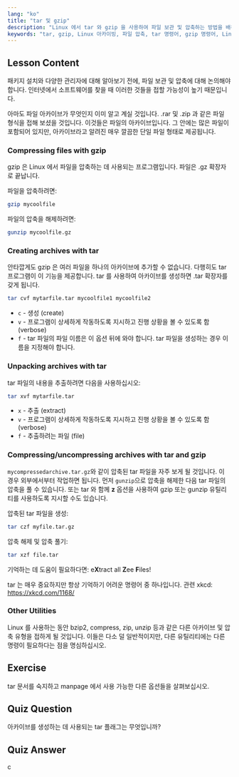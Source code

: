```yaml
---
lang: "ko"
title: "tar 및 gzip"
description: "Linux 에서 tar 와 gzip 을 사용하여 파일 보관 및 압축하는 방법을 배우세요. 파일 생성, 추출 및 압축을 위한 명령어를 이해하세요. 이 초보자 가이드로 시작하세요!"
keywords: "tar, gzip, Linux 아카이빙, 파일 압축, tar 명령어, gzip 명령어, Linux 튜토리얼, 초보자 Linux"
---
```


## Lesson Content

패키지 설치와 다양한 관리자에 대해 알아보기 전에, 파일 보관 및 압축에 대해 논의해야 합니다. 인터넷에서 소프트웨어를 찾을 때 이러한 것들을 접할 가능성이 높기 때문입니다.

아마도 파일 아카이브가 무엇인지 이미 알고 계실 것입니다. .rar 및 .zip 과 같은 파일 형식을 접해 보셨을 것입니다. 이것들은 파일의 아카이브입니다. 그 안에는 많은 파일이 포함되어 있지만, 아카이브라고 알려진 매우 깔끔한 단일 파일 형태로 제공됩니다.

### Compressing files with gzip

gzip 은 Linux 에서 파일을 압축하는 데 사용되는 프로그램입니다. 파일은 .gz 확장자로 끝납니다.

파일을 압축하려면:

```bash
gzip mycoolfile
```

파일의 압축을 해제하려면:

```bash
gunzip mycoolfile.gz
```

### Creating archives with tar

안타깝게도 gzip 은 여러 파일을 하나의 아카이브에 추가할 수 없습니다. 다행히도 tar 프로그램이 이 기능을 제공합니다. tar 를 사용하여 아카이브를 생성하면 .tar 확장자를 갖게 됩니다.

```bash
tar cvf mytarfile.tar mycoolfile1 mycoolfile2
```

- `c` - 생성 (create)
- `v` - 프로그램이 상세하게 작동하도록 지시하고 진행 상황을 볼 수 있도록 함 (verbose)
- `f` - tar 파일의 파일 이름은 이 옵션 뒤에 와야 합니다. tar 파일을 생성하는 경우 이름을 지정해야 합니다.

### Unpacking archives with tar

tar 파일의 내용을 추출하려면 다음을 사용하십시오:

```bash
tar xvf mytarfile.tar
```

- `x` - 추출 (extract)
- `v` - 프로그램이 상세하게 작동하도록 지시하고 진행 상황을 볼 수 있도록 함 (verbose)
- `f` - 추출하려는 파일 (file)

### Compressing/uncompressing archives with tar and gzip

`mycompressedarchive.tar.gz`와 같이 압축된 tar 파일을 자주 보게 될 것입니다. 이 경우 외부에서부터 작업하면 됩니다. 먼저 `gunzip`으로 압축을 해제한 다음 tar 파일의 압축을 풀 수 있습니다. 또는 tar 와 함께 **z** 옵션을 사용하여 gzip 또는 gunzip 유틸리티를 사용하도록 지시할 수도 있습니다.

압축된 tar 파일을 생성:

```bash
tar czf myfile.tar.gz
```

압축 해제 및 압축 풀기:

```bash
tar xzf file.tar
```

기억하는 데 도움이 필요하다면: e**X**tract all **Z**ee **F**iles!

tar 는 매우 중요하지만 항상 기억하기 어려운 명령어 중 하나입니다. 관련 xkcd: <https://xkcd.com/1168/>

### Other Utilities

Linux 를 사용하는 동안 bzip2, compress, zip, unzip 등과 같은 다른 아카이브 및 압축 유형을 접하게 될 것입니다. 이들은 다소 덜 일반적이지만, 다른 유틸리티에는 다른 명령이 필요하다는 점을 명심하십시오.

## Exercise

tar 문서를 숙지하고 manpage 에서 사용 가능한 다른 옵션들을 살펴보십시오.

## Quiz Question

아카이브를 생성하는 데 사용되는 tar 플래그는 무엇입니까?

## Quiz Answer

c
